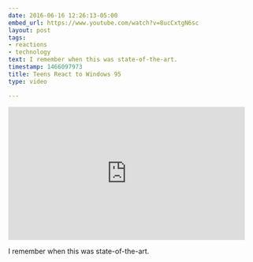 ```yaml
---
date: 2016-06-16 12:26:13-05:00
embed_url: https://www.youtube.com/watch?v=8ucCxtgN6sc
layout: post
tags:
- reactions
- technology
text: I remember when this was state-of-the-art.
timestamp: 1466097973
title: Teens React to Windows 95
type: video

---
```

<iframe width="480" height="270" src="https://www.youtube.com/embed/8ucCxtgN6sc?feature=oembed" frameborder="0" allowfullscreen></iframe>

I remember when this was state-of-the-art.